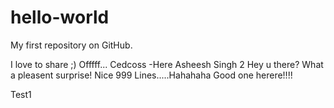 hello-world
===========

My first repository on GitHub.

I love to share ;)
Offfff...
Cedcoss -Here
Asheesh Singh 2
Hey u there?
What a pleasent surprise!
Nice 999 Lines.....Hahahaha
Good one herere!!!!

Test1
